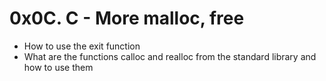 # 0x0C. C - More malloc, free

- How to use the exit function
- What are the functions calloc and realloc from the standard library and how to use them
